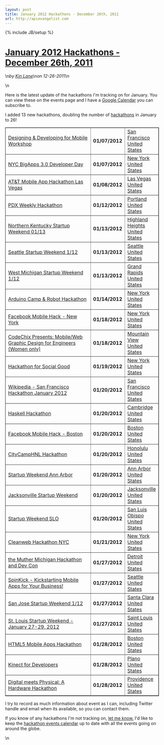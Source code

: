 ```yaml
---
layout: post
title: January 2012 Hackathons - December 26th, 2011
url: http://apievangelist.com
---
```

{% include JB/setup %}<h1 class="title"><a href="#" rel="bookmark" title="January 2012 Hackathons - December 26th, 2011">January 2012 Hackathons - December 26th, 2011</a></h1>\n<i><span class="small">by</span> <a href="https://plus.google.com/106460238807821851374" rel="author">Kin Lane</a>\n<span class="small">on</span> <span class="post-date">12-26-2011</span>\n</i><p></p>\n<p><span>Here is the latest update of the hackathons I'm tracking on for January. You can view these on the events page and I have a&nbsp;</span><a title="Hackathons Google Calendar" href="http://blog.apievangelist.com/events_hackathon_calendar.php">Google Calendar</a><span>&nbsp;you can subscribe to.</span></p>
<p>I added 13 new hackathons, doubling the number of <a title="hackathons" href="http://blog.apievangelist.com/events/index.php">hackathons</a> in January to 26!</p>
<table style="margin-left: auto; margin-right: auto;" border="1" cellspacing="5" cellpadding="5" width="90%" align="center">
<tbody>
<tr>
<td width="60%"><a href="http://blog.apievangelist.com/events/designing__developing_for_mobile_workshop.php">Designing &amp; Developing for Mobile Workshop</a></td>
<td width="20%"><strong>01/07/2012</strong></td>
<td width="20%"><a href="http://blog.apievangelist.com/events/designing__developing_for_mobile_workshop.php">San Francisco<br />United States</a></td>
</tr>
<tr>
<td><a href="http://blog.apievangelist.com/events/nyc_bigapps_30_developer_day.php">NYC BigApps 3.0 Developer Day</a></td>
<td><strong>01/07/2012</strong></td>
<td><a href="http://blog.apievangelist.com/events/nyc_bigapps_30_developer_day.php">New York<br />United States</a></td>
</tr>
<tr>
<td><a href="http://blog.apievangelist.com/events/att_mobile_app_hackathon_las_vegas.php">AT&amp;T Mobile App Hackathon Las Vegas</a></td>
<td><strong>01/08/2012</strong></td>
<td><a href="http://blog.apievangelist.com/events/att_mobile_app_hackathon_las_vegas.php">Las Vegas<br />United States</a></td>
</tr>
<tr>
<td><a href="http://blog.apievangelist.com/events/pdx_weekly_hackathon.php">PDX Weekly Hackathon</a></td>
<td><strong>01/12/2012</strong></td>
<td><a href="http://blog.apievangelist.com/events/pdx_weekly_hackathon.php">Portland<br />United States</a></td>
</tr>
<tr>
<td><a href="http://blog.apievangelist.com/events/northern_kentucky_startup_weekend_0113.php">Northern Kentucky Startup Weekend 01/13</a></td>
<td><strong>01/13/2012</strong></td>
<td><a href="http://blog.apievangelist.com/events/northern_kentucky_startup_weekend_0113.php">Highland Heights<br />United States</a></td>
</tr>
<tr>
<td><a href="http://blog.apievangelist.com/events/seattle_startup_weekend_112.php">Seattle Startup Weekend 1/12</a></td>
<td><strong>01/13/2012</strong></td>
<td><a href="http://blog.apievangelist.com/events/seattle_startup_weekend_112.php">Seattle<br />United States</a></td>
</tr>
<tr>
<td><a href="http://blog.apievangelist.com/events/west_michigan_startup_weekend_112.php">West Michigan Startup Weekend 1/12</a></td>
<td><strong>01/13/2012</strong></td>
<td><a href="http://blog.apievangelist.com/events/west_michigan_startup_weekend_112.php">Grand Rapids<br />United States</a></td>
</tr>
<tr>
<td><a href="http://blog.apievangelist.com/events/arduino_camp__robot_hackathon.php">Arduino Camp &amp; Robot Hackathon</a></td>
<td><strong>01/14/2012</strong></td>
<td><a href="http://blog.apievangelist.com/events/arduino_camp__robot_hackathon.php">New York<br />United States</a></td>
</tr>
<tr>
<td><a href="http://blog.apievangelist.com/events/facebook_mobile_hack__new_york.php">Facebook Mobile Hack - New York</a></td>
<td><strong>01/18/2012</strong></td>
<td><a href="http://blog.apievangelist.com/events/facebook_mobile_hack__new_york.php">New York<br />United States</a></td>
</tr>
<tr>
<td><a href="http://blog.apievangelist.com/events/codechix_presents_mobileweb_graphic_design_for_engineers_women_only.php">CodeChix Presents: Mobile/Web Graphic Design for Engineers (Women only)</a></td>
<td><strong>01/18/2012</strong></td>
<td><a href="http://blog.apievangelist.com/events/codechix_presents_mobileweb_graphic_design_for_engineers_women_only.php">Mountain View<br />United States</a></td>
</tr>
<tr>
<td><a href="http://blog.apievangelist.com/events/hackathon_for_social_good.php">Hackathon for Social Good</a></td>
<td><strong>01/19/2012</strong></td>
<td><a href="http://blog.apievangelist.com/events/hackathon_for_social_good.php">New York<br />United States</a></td>
</tr>
<tr>
<td><a href="http://blog.apievangelist.com/events/wikipedia__san_francisco_hackathon_january_2012.php">Wikipedia - San Francisco Hackathon January 2012</a></td>
<td><strong>01/20/2012</strong></td>
<td><a href="http://blog.apievangelist.com/events/wikipedia__san_francisco_hackathon_january_2012.php">San Francisco<br />United States</a></td>
</tr>
<tr>
<td><a href="http://blog.apievangelist.com/events/haskell_hackathon.php">Haskell Hackathon</a></td>
<td><strong>01/20/2012</strong></td>
<td><a href="http://blog.apievangelist.com/events/haskell_hackathon.php">Cambridge<br />United States</a></td>
</tr>
<tr>
<td><a href="http://blog.apievangelist.com/events/facebook_mobile_hack__boston.php">Facebook Mobile Hack - Boston</a></td>
<td><strong>01/20/2012</strong></td>
<td><a href="http://blog.apievangelist.com/events/facebook_mobile_hack__boston.php">Boston<br />United States</a></td>
</tr>
<tr>
<td><a href="http://blog.apievangelist.com/events/citycamphnl_hackathon.php">CityCampHNL Hackathon</a></td>
<td><strong>01/20/2012</strong></td>
<td><a href="http://blog.apievangelist.com/events/citycamphnl_hackathon.php">Honolulu<br />United States</a></td>
</tr>
<tr>
<td><a href="http://blog.apievangelist.com/events/startup_weekend_ann_arbor.php">Startup Weekend Ann Arbor</a></td>
<td><strong>01/20/2012</strong></td>
<td><a href="http://blog.apievangelist.com/events/startup_weekend_ann_arbor.php">Ann Arbor<br />United States</a></td>
</tr>
<tr>
<td><a href="http://blog.apievangelist.com/events/jacksonville_startup_weekend.php">Jacksonville Startup Weekend</a></td>
<td><strong>01/20/2012</strong></td>
<td><a href="http://blog.apievangelist.com/events/jacksonville_startup_weekend.php">Jacksonville<br />United States</a></td>
</tr>
<tr>
<td><a href="http://blog.apievangelist.com/events/startup_weekend_slo.php">Startup Weekend SLO</a></td>
<td><strong>01/20/2012</strong></td>
<td><a href="http://blog.apievangelist.com/events/startup_weekend_slo.php">San Luis Obispo<br />United States</a></td>
</tr>
<tr>
<td><a href="http://blog.apievangelist.com/events/cleanweb_hackathon_nyc.php">Cleanweb Hackathon NYC</a></td>
<td><strong>01/21/2012</strong></td>
<td><a href="http://blog.apievangelist.com/events/cleanweb_hackathon_nyc.php">New York<br />United States</a></td>
</tr>
<tr>
<td><a href="http://blog.apievangelist.com/events/the_muther_michigan_hackathon_and_dev_con.php">the Muther Michigan Hackathon and Dev Con</a></td>
<td><strong>01/27/2012</strong></td>
<td><a href="http://blog.apievangelist.com/events/the_muther_michigan_hackathon_and_dev_con.php">Detroit<br />United States</a></td>
</tr>
<tr>
<td><a href="http://blog.apievangelist.com/events/spinkick__kickstarting_mobile_apps_for_your_business.php">SpinKick - Kickstarting Mobile Apps for Your Business!</a></td>
<td><strong>01/27/2012</strong></td>
<td><a href="http://blog.apievangelist.com/events/spinkick__kickstarting_mobile_apps_for_your_business.php">Seattle<br />United States</a></td>
</tr>
<tr>
<td><a href="http://blog.apievangelist.com/events/san_jose_startup_weekend_112.php">San Jose Startup Weekend 1/12</a></td>
<td><strong>01/27/2012</strong></td>
<td><a href="http://blog.apievangelist.com/events/san_jose_startup_weekend_112.php">Santa Clara<br />United States</a></td>
</tr>
<tr>
<td><a href="http://blog.apievangelist.com/events/st_louis_startup_weekend__january_2729_2012.php">St. Louis Startup Weekend - January 27-29, 2012</a></td>
<td><strong>01/27/2012</strong></td>
<td><a href="http://blog.apievangelist.com/events/st_louis_startup_weekend__january_2729_2012.php">Saint Louis<br />United States</a></td>
</tr>
<tr>
<td><a href="http://blog.apievangelist.com/events/html5_mobile_apps_hackathon.php">HTML5 Mobile Apps Hackathon</a></td>
<td><strong>01/28/2012</strong></td>
<td><a href="http://blog.apievangelist.com/events/html5_mobile_apps_hackathon.php">Boston<br />United States</a></td>
</tr>
<tr>
<td><a href="http://blog.apievangelist.com/events/kinect_for_developers.php">Kinect for Developers</a></td>
<td><strong>01/28/2012</strong></td>
<td><a href="http://blog.apievangelist.com/events/kinect_for_developers.php">Plano<br />United States</a></td>
</tr>
<tr>
<td><a href="http://blog.apievangelist.com/events/digital_meets_physical_a_hardware_hackathon.php">Digital meets Physical: A Hardware Hackathon</a></td>
<td><strong>01/28/2012</strong></td>
<td><a href="http://blog.apievangelist.com/events/digital_meets_physical_a_hardware_hackathon.php">Providence<br />United States</a></td>
</tr>
</tbody>
</table>
<p>I try to record as much information about event as I can, including Twitter handle and email when its available, so you can contact them.</p>
<p>If you know of any hackathons I'm not tracking on,&nbsp;<a title="Contact me" href="http://blog.apievangelist.com/contact.php">let me know.</a>&nbsp;I'd like to keep the&nbsp;<a title="hackathon event calendar" href="http://blog.apievangelist.com/events/">hackathon events calendar</a>&nbsp;up to date with all the events going on around the globe.</p>\n